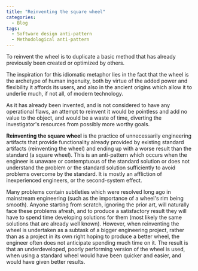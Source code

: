 ```yaml
---
title: "Reinventing the square wheel"
categories:
  - Blog
tags:
  - Software design anti-pattern
  - Methodological anti-pattern
---
```



To reinvent the wheel is to duplicate a basic method that has already previously been created or optimized by others.

The inspiration for this idiomatic metaphor lies in the fact that the wheel is the archetype of human ingenuity, both by virtue of the added power and flexibility it affords its users, and also in the ancient origins which allow it to underlie much, if not all, of modern technology.

As it has already been invented, and is not considered to have any operational flaws, an attempt to reinvent it would be pointless and add no value to the object, and would be a waste of time, diverting the investigator's resources from possibly more worthy goals. 


<b>Reinventing the square wheel</b> is the practice of unnecessarily engineering artifacts that provide functionality already provided by existing standard artifacts (reinventing the wheel) and ending up with a worse result than the standard (a square wheel). This is an anti-pattern which occurs when the engineer is unaware or contemptuous of the standard solution or does not understand the problem or the standard solution sufficiently to avoid problems overcome by the standard. It is mostly an affliction of inexperienced engineers, or the second-system effect.

Many problems contain subtleties which were resolved long ago in mainstream engineering (such as the importance of a wheel's rim being smooth). Anyone starting from scratch, ignoring the prior art, will naturally face these problems afresh, and to produce a satisfactory result they will have to spend time developing solutions for them (most likely the same solutions that are already well known). However, when reinventing the wheel is undertaken as a subtask of a bigger engineering project, rather than as a project in its own right hoping to produce a better wheel, the engineer often does not anticipate spending much time on it. The result is that an underdeveloped, poorly performing version of the wheel is used, when using a standard wheel would have been quicker and easier, and would have given better results.